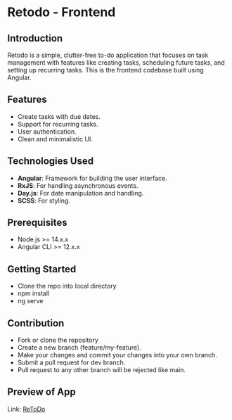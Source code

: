 # Retodo - Frontend

## Introduction
Retodo is a simple, clutter-free to-do application that focuses on task management with features like creating tasks, scheduling future tasks, and setting up recurring tasks. This is the frontend codebase built using Angular.

## Features
- Create tasks with due dates.
- Support for recurring tasks.
- User authentication.
- Clean and minimalistic UI.

## Technologies Used
- **Angular**: Framework for building the user interface.
- **RxJS**: For handling asynchronous events.
- **Day.js**: For date manipulation and handling.
- **SCSS**: For styling.

## Prerequisites
- Node.js >= 14.x.x
- Angular CLI >= 12.x.x

## Getting Started
- Clone the repo into local directory
- npm install
- ng serve

## Contribution
- Fork or clone the repository
- Create a new branch (feature/my-feature).
- Make your changes and commit your changes into your own branch.
- Submit a pull request for dev branch.
- Pull request to any other branch will be rejected like main.

## Preview of App
Link: [ReToDo](https://re-todo-fe.vercel.app/)